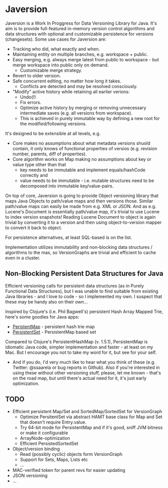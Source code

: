 Javersion
======

Javersion is a Work In Proggress for Data Versioning Library for Java. 
It's aim is to provide full-featured in-memory version control algorithms and data structures
with optional and customizable persistence for versions (changesets). 
Some use cases for Javersion are:

* Tracking who did, what exactly and when.
* Maintaining entity on multiple branches, e.g. workspace + public.
* Easy merging, e.g. always merge latest from public to workspace - but merge workspace into public only on demand.
  * Customizable merge strategy.
* Revert to older version.
* Safe concurrent editing, no matter how long it takes.
  * Conflicts are detected and may be resolved consciously.
* "Modify" active history while retaining all earlier verions:
  * Undo(!)
  * Fix errors.
  * Optimize active history by merging or removing unnecessary intermediate saves (e.g. all versions from workspace).
  * This is achieved in purely immutable way by defining a new root for the modified/following versions.

It's designed to be extensible at all levels, e.g. 

* Core makes no assumptions about what metadata versions shuold contain, it only knows of functional properties of versios 
(e.g. revision number, parents, diff of properties).
* Core algorithm works on Map making no assumptions about key or value type other than that
  * key needs to be immutable and implement equals/hashCode correctly and
  * value needs to be immutable - i.e. mutable structures need to be decomposed into immutable key/value-pairs.

On top of core, Javersion is going to provide Object versioning library that maps Java Objects to
path/value maps and then versions those. Similar path/value maps can easily be made from e.g. XML or JSON. 
And as e.g. Lucene's Document is essentially path/value map, it's trivial to use Lucene to index version snapshots!
Reading Lucene Document to object is again trivial by converting it to a version 
and then using object-to-version mapper to convert it back to object.

For persistence alternatives, at least SQL-based is on the list.

Implementation utilizes immutability and non-blocking data structures / algorithms to the max, so 
VersionGraphs are trivial and efficient to cache even in a cluster.


Non-Blocking Persistent Data Structures for Java
------

Efficient versioning calls for persistent data structures (as in Purely Functional Data Structures), 
but I was unable to find suitable from existing Java libraries - and I love to code - so I implemented my own. 
I suspect that these may be handy also on their own...

Inspired by Clojure's (i.e. Phil Bagwell's) persistent Hash Array Mapped Trie, here's some goodies for Java apps:

* [PeristentMap](https://github.com/ssaarela/javersion/blob/master/javersion-core/src/main/java/org/javersion/util/PersistentMap.java) - persistent hash trie map 
* [PersistentSet](https://github.com/ssaarela/javersion/blob/master/javersion-core/src/main/java/org/javersion/util/PersistentSet.java) - PersistentMap based set

Compared to Clojure's PersistentHashMap (v. 1.5.1), PersistentMap is idiomatic Java code, simpler implementation 
and faster - at least on my Mac. But I encourage you not to take my word for it, but see for your self.
- And if you do, I'd very much like to hear what you think of these (e.g. Twitter: @ssaarela or bug reports in Github).
Also if you're interested in using these without other versioning stuff, please, let me known - that's on the road map,
but until there's actual need for it, it's just early optimization.


TODO
----
* Efficient persistent Map/Set and SortedMap/SortedSet for VersionGraph 
  * Optimize PersitentSet via abstract HAMT base class for Map and Set that doesn't require Entry.value.
  * Try 64-bit mode for PersistentMap and if it's good, sniff JVM bitness or make it configurable
  * ArrayNode-optimization
  * Efficient PersistedSortedSet
* Object/version binding 
  * Read (possibly cyclic) objects form VersionGraph
  * Support for Sets, Maps, Lists etc
  * ...
* MAC-verified token for parent revs for easier updating
* JSON versioning
* ...

